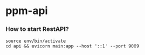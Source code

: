 # ppm-api

### How to start RestAPI?
```
source env/bin/activate
cd api && uvicorn main:app --host '::1' --port 9009
```
